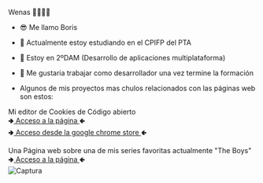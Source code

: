 Wenas 👻👻👻👻

<!--
**Boris027/Boris027** is a ✨ _special_ ✨ repository because its `README.md` (this file) appears on your GitHub profile. -->

- 😎 Me llamo Boris
- 🔭 Actualmente estoy estudiando en el CPIFP del PTA
- 🦾 Estoy en 2ºDAM (Desarrollo de aplicaciones multiplataforma)
- 👯 Me gustaria trabajar como desarrollador una vez termine la formación

- Algunos de mis proyectos mas chulos relacionados con las páginas web son estos:

Mi editor de Cookies de Código abierto<br>
🢂<a href="https://github.com/Boris027/Cookie-Editor-Plus">  Acceso a la página  </a>🢀<br>
🢂<a href="https://chromewebstore.google.com/detail/cookie-editor+/khddlenmblklhbldjplhiihnkkmnnfjj?hl=es">  Acceso desde la google chrome store  </a>🢀<br>


Una Página web sobre una de mis series favoritas actualmente "The Boys"<br>
🢂<a href="https://boris027.github.io/ProyectoLibreBootstrap/Index.html">  Acceso a la página  </a>🢀<br>
![Captura](https://github.com/Boris027/Boris027/assets/145535733/581f646d-9d18-4bfe-b314-cbf176801502)



